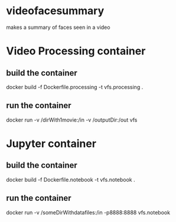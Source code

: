 # videofacesummary
makes a summary of faces seen in a video

# Video Processing container

## build the container
docker build -f Dockerfile.processing -t vfs.processing .

## run the container
docker run -v /dirWith1movie:/in -v /outputDir:/out vfs

# Jupyter container

## build the container
docker build -f Dockerfile.notebook -t vfs.notebook .

## run the container
docker run -v /someDirWithdatafiles:/in  -p8888:8888 vfs.notebook
